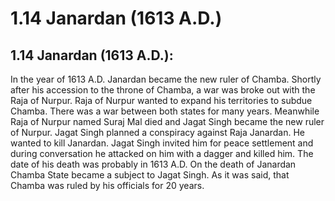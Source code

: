 # 1.14 Janardan (1613 A.D.)
## 1.14 Janardan (1613 A.D.):
In the year of 1613 A.D. Janardan became the new ruler of Chamba.
Shortly after his accession to the throne of Chamba, a war was broke out with the Raja of Nurpur.
Raja of Nurpur wanted to expand his territories to subdue Chamba.
There was a war between both states for many years.
Meanwhile Raja of Nurpur named Suraj Mal died and Jagat Singh became the new ruler of Nurpur.
Jagat Singh planned a conspiracy against Raja Janardan.
He wanted to kill Janardan. Jagat Singh invited him for peace settlement and during conversation he attacked on him with a dagger and killed him.
The date of his death was probably in 1613 A.D.
On the death of Janardan Chamba State became a subject to Jagat Singh.
As it was said, that Chamba was ruled by his officials for 20 years.